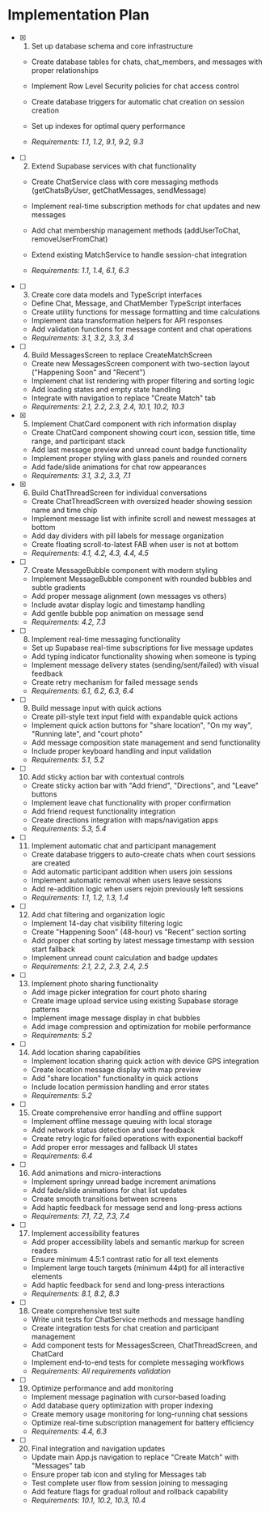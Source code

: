 # Implementation Plan

- [x] 1. Set up database schema and core infrastructure



  - Create database tables for chats, chat_members, and messages with proper relationships
  - Implement Row Level Security policies for chat access control
  - Create database triggers for automatic chat creation on session creation
  - Set up indexes for optimal query performance



  - _Requirements: 1.1, 1.2, 9.1, 9.2, 9.3_

- [ ] 2. Extend Supabase services with chat functionality
  - Create ChatService class with core messaging methods (getChatsByUser, getChatMessages, sendMessage)



  - Implement real-time subscription methods for chat updates and new messages
  - Add chat membership management methods (addUserToChat, removeUserFromChat)
  - Extend existing MatchService to handle session-chat integration
  - _Requirements: 1.1, 1.4, 6.1, 6.3_




- [ ] 3. Create core data models and TypeScript interfaces
  - Define Chat, Message, and ChatMember TypeScript interfaces
  - Create utility functions for message formatting and time calculations
  - Implement data transformation helpers for API responses
  - Add validation functions for message content and chat operations
  - _Requirements: 3.1, 3.2, 3.3, 3.4_

- [ ] 4. Build MessagesScreen to replace CreateMatchScreen
  - Create new MessagesScreen component with two-section layout ("Happening Soon" and "Recent")
  - Implement chat list rendering with proper filtering and sorting logic
  - Add loading states and empty state handling
  - Integrate with navigation to replace "Create Match" tab
  - _Requirements: 2.1, 2.2, 2.3, 2.4, 10.1, 10.2, 10.3_

- [x] 5. Implement ChatCard component with rich information display



  - Create ChatCard component showing court icon, session title, time range, and participant stack
  - Add last message preview and unread count badge functionality
  - Implement proper styling with glass panels and rounded corners
  - Add fade/slide animations for chat row appearances
  - _Requirements: 3.1, 3.2, 3.3, 7.1_

- [x] 6. Build ChatThreadScreen for individual conversations



  - Create ChatThreadScreen with oversized header showing session name and time chip
  - Implement message list with infinite scroll and newest messages at bottom
  - Add day dividers with pill labels for message organization
  - Create floating scroll-to-latest FAB when user is not at bottom
  - _Requirements: 4.1, 4.2, 4.3, 4.4, 4.5_

- [ ] 7. Create MessageBubble component with modern styling
  - Implement MessageBubble component with rounded bubbles and subtle gradients
  - Add proper message alignment (own messages vs others)
  - Include avatar display logic and timestamp handling
  - Add gentle bubble pop animation on message send
  - _Requirements: 4.2, 7.3_

- [ ] 8. Implement real-time messaging functionality
  - Set up Supabase real-time subscriptions for live message updates
  - Add typing indicator functionality showing when someone is typing
  - Implement message delivery states (sending/sent/failed) with visual feedback
  - Create retry mechanism for failed message sends
  - _Requirements: 6.1, 6.2, 6.3, 6.4_

- [ ] 9. Build message input with quick actions
  - Create pill-style text input field with expandable quick actions
  - Implement quick action buttons for "share location", "On my way", "Running late", and "court photo"
  - Add message composition state management and send functionality
  - Include proper keyboard handling and input validation
  - _Requirements: 5.1, 5.2_

- [ ] 10. Add sticky action bar with contextual controls
  - Create sticky action bar with "Add friend", "Directions", and "Leave" buttons
  - Implement leave chat functionality with proper confirmation
  - Add friend request functionality integration
  - Create directions integration with maps/navigation apps
  - _Requirements: 5.3, 5.4_

- [ ] 11. Implement automatic chat and participant management
  - Create database triggers to auto-create chats when court sessions are created
  - Add automatic participant addition when users join sessions
  - Implement automatic removal when users leave sessions
  - Add re-addition logic when users rejoin previously left sessions
  - _Requirements: 1.1, 1.2, 1.3, 1.4_

- [ ] 12. Add chat filtering and organization logic
  - Implement 14-day chat visibility filtering logic
  - Create "Happening Soon" (48-hour) vs "Recent" section sorting
  - Add proper chat sorting by latest message timestamp with session start fallback
  - Implement unread count calculation and badge updates
  - _Requirements: 2.1, 2.2, 2.3, 2.4, 2.5_

- [ ] 13. Implement photo sharing functionality
  - Add image picker integration for court photo sharing
  - Create image upload service using existing Supabase storage patterns
  - Implement image message display in chat bubbles
  - Add image compression and optimization for mobile performance
  - _Requirements: 5.2_

- [ ] 14. Add location sharing capabilities
  - Implement location sharing quick action with device GPS integration
  - Create location message display with map preview
  - Add "share location" functionality in quick actions
  - Include location permission handling and error states
  - _Requirements: 5.2_

- [ ] 15. Create comprehensive error handling and offline support
  - Implement offline message queuing with local storage
  - Add network status detection and user feedback
  - Create retry logic for failed operations with exponential backoff
  - Add proper error messages and fallback UI states
  - _Requirements: 6.4_

- [ ] 16. Add animations and micro-interactions
  - Implement springy unread badge increment animations
  - Add fade/slide animations for chat list updates
  - Create smooth transitions between screens
  - Add haptic feedback for message send and long-press actions
  - _Requirements: 7.1, 7.2, 7.3, 7.4_

- [ ] 17. Implement accessibility features
  - Add proper accessibility labels and semantic markup for screen readers
  - Ensure minimum 4.5:1 contrast ratio for all text elements
  - Implement large touch targets (minimum 44pt) for all interactive elements
  - Add haptic feedback for send and long-press interactions
  - _Requirements: 8.1, 8.2, 8.3_

- [ ] 18. Create comprehensive test suite
  - Write unit tests for ChatService methods and message handling
  - Create integration tests for chat creation and participant management
  - Add component tests for MessagesScreen, ChatThreadScreen, and ChatCard
  - Implement end-to-end tests for complete messaging workflows
  - _Requirements: All requirements validation_

- [ ] 19. Optimize performance and add monitoring
  - Implement message pagination with cursor-based loading
  - Add database query optimization with proper indexing
  - Create memory usage monitoring for long-running chat sessions
  - Optimize real-time subscription management for battery efficiency
  - _Requirements: 4.4, 6.3_

- [ ] 20. Final integration and navigation updates
  - Update main App.js navigation to replace "Create Match" with "Messages" tab
  - Ensure proper tab icon and styling for Messages tab
  - Test complete user flow from session joining to messaging
  - Add feature flags for gradual rollout and rollback capability
  - _Requirements: 10.1, 10.2, 10.3, 10.4_